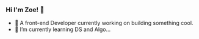 ### Hi I'm Zoe! 👋

- 🔭 A front-end Developer currently working on building something cool.
- 🌱 I’m currently learning DS and Algo...

<!--
**Githubzoe/Githubzoe** is a ✨ _special_ ✨ repository because its `README.md` (this file) appears on your GitHub profile.

Here are some ideas to get you started:

- 🔭 I’m currently working on ...
- 🌱 I’m currently learning DS and Algo...
- 👯 I’m looking to collaborate on ...
- 🤔 I’m looking for help with ...
- 💬 Ask me about ...
- 📫 How to reach me: zoe.shiye@gmail.com
- 😄 Pronouns: ...
- ⚡ Fun fact: ...
-->
